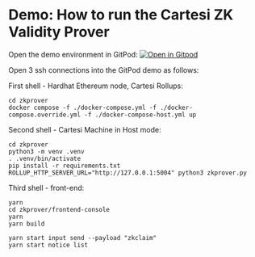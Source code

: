 # Demo: How to run the Cartesi ZK Validity Prover

Open the demo environment in GitPod:
[![Open in Gitpod](https://gitpod.io/button/open-in-gitpod.svg)](https://gitpod.io/#/https://github.com/jordan-public/dual-rollup-zk-opt/)

Open 3 ssh connections into the GitPod demo as follows:

First shell - Hardhat Ethereum node, Cartesi Rollups:

```shell
cd zkprover
docker compose -f ./docker-compose.yml -f ./docker-compose.override.yml -f ./docker-compose-host.yml up
```

Second shell - Cartesi Machine in Host mode:

```shell
cd zkprover
python3 -m venv .venv
. .venv/bin/activate
pip install -r requirements.txt
ROLLUP_HTTP_SERVER_URL="http://127.0.0.1:5004" python3 zkprover.py
```

Third shell - front-end:

```
yarn
cd zkprover/frontend-console
yarn
yarn build

yarn start input send --payload "zkclaim"
yarn start notice list
```